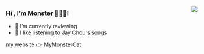 <a href="https://www.monstercat.cn" target="_blank"><img align="right" src="https://github-readme-stats.vercel.app/api?username=mymonstercat&show_icons=true&bg_color=00000000" /></a>

### Hi , I’m Monster 🦸🏻‍♂️!

- 🌱 I’m currently reviewing
- 🎵 I like listening to Jay Chou's songs

my website 👉 [MyMonsterCat](https://www.monstercat.cn)


